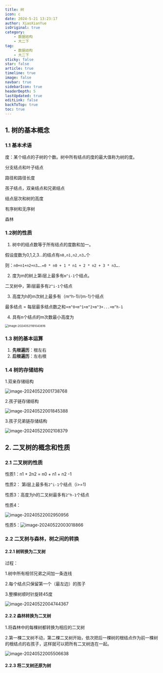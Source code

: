 ```yaml
---
title: 树
icon: c
date: 2024-5-21 13:23:17
author: XiaoXianYue
isOriginal: true
category: 
    - 数据结构
    - 大二下
tag:
    - 数据结构
    - 大二下
sticky: false
star: false
article: true
timeline: true
image: false
navbar: true
sidebarIcon: true
headerDepth: 5
lastUpdated: true
editLink: false
backToTop: true
toc: true
---
```


## 1. 树的基本概念

### 1.1 基本术语

度：某个结点的子树的个数。树中所有结点的度的最大值称为树的度。

分支结点和叶子结点

路径和路径长度

孩子结点，双亲结点和兄弟结点

结点层次和树的高度

有序树和无序树

森林

### 1.2树的性质

1. 树中的结点数等于所有结点的度数和加一。

假设度数为0,1,2,3…的结点有`n0,n1,n2,n3…`个

则：`n0+n1+n2+n3….=0 * n0 + 1 * n1 + 2 * n2 + 3 * n3….`

2. 度为m的树上第i层上最多有`m^i-1`个结点。

二叉树中，第i层最多有`2^i-1`个结点

3. 高度为h的m次树上最多有（m^h-1)/(m-1)个结点

最多结点 = 每层最多结点数之和=`m^0+m^1+m^2+m^3+...+m^h-1`

4. 具有n个结点的m次数最小高度为

<img src="./04.assets/image-20240521181043616.png" alt="image-20240521181043616" style="zoom:67%;" />

### 1.3 树的基本运算

1. **先根遍历**：根左右
2. **后根遍历**：左右根



### 1.4 树的存储结构

1.双亲存储结构

![image-20240522001738768](./04.assets/image-20240522001738768.png)

2.孩子链存储结构

![image-20240522001845388](./04.assets/image-20240522001845388.png)

3.孩子兄弟链存储结构

![image-20240522002108379](./04.assets/image-20240522002108379.png)



## 2. 二叉树的概念和性质

### 2.1 二叉树的性质

性质1：n1 + 2n2 = n0 + n1 + n2 -1

性质2： 第i层上最多有`2^i-1`个结点（i>=1)

性质3：高度为h的二叉树最多有`2^h-1`个结点

性质4：

![image-20240522002950956](./04.assets/image-20240522002950956.png)

性质5：![image-20240522003018866](./04.assets/image-20240522003018866.png)

### 2.2 二叉树与森林，树之间的转换

#### 2.2.1 树转换为二叉树

过程：

1.树中所有相邻兄弟之间加一条连线

2.每个结点只保留第一个（最左边）的孩子

3.整棵树顺时针旋转45度

![image-20240522004744367](./04.assets/image-20240522004744367.png)

#### 2.2.2 森林转换为二叉树

1.将森林中的每棵树都转换为相应的二叉树

2.第一棵二叉树不动，第二棵二叉树开始，依次把后一棵树的根结点作为前一棵树的根结点的右孩子，这样就可以把所有二叉树连在一起。

![image-20240522005506638](./04.assets/image-20240522005506638.png)

#### 2.2.3 将二叉树还原为树

